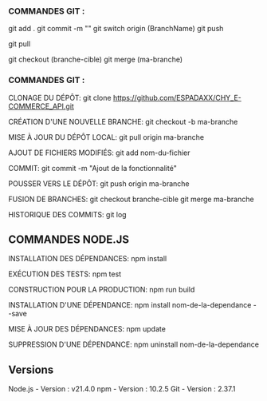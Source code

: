 ### COMMANDES GIT :

git add .
git commit -m ""
git switch origin (BranchName)
git push

git pull

git checkout (branche-cible)
git merge (ma-branche)

### COMMANDES GIT :

CLONAGE DU DÉPÔT: git clone https://github.com/ESPADAXX/CHY_E-COMMERCE_API.git

CRÉATION D'UNE NOUVELLE BRANCHE: git checkout -b ma-branche

MISE À JOUR DU DÉPÔT LOCAL: git pull origin ma-branche

AJOUT DE FICHIERS MODIFIÉS: git add nom-du-fichier

COMMIT: git commit -m "Ajout de la fonctionnalité"

POUSSER VERS LE DÉPÔT: git push origin ma-branche

FUSION DE BRANCHES:
git checkout branche-cible
git merge ma-branche

HISTORIQUE DES COMMITS: git log

## COMMANDES NODE.JS

INSTALLATION DES DÉPENDANCES: npm install

EXÉCUTION DES TESTS: npm test

CONSTRUCTION POUR LA PRODUCTION: npm run build

INSTALLATION D'UNE DÉPENDANCE: npm install nom-de-la-dependance --save

MISE À JOUR DES DÉPENDANCES: npm update

SUPPRESSION D'UNE DÉPENDANCE: npm uninstall nom-de-la-dependance

## Versions

Node.js - Version : v21.4.0
npm - Version : 10.2.5
Git - Version : 2.37.1
